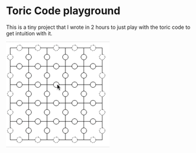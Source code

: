 # Toric Code playground

This is a tiny project that I wrote in 2 hours to just play with the toric code to get intuition with it. 

![](./preview.gif)

